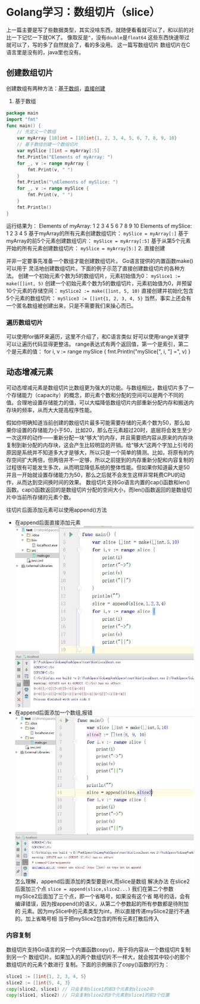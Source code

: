 # Golang学习：数组切片（slice）
上一篇主要是写了些数据类型，其实没啥东西，就随便看看就可以了，和以前的对比一下记忆一下就OK了。
像取反是`^`，没有`double`是`float64`
这些东西快速带过就可以了，写的多了自然就会了，看的多没用。
这一篇写数组切片
数组切片在C语言里是没有的，java里也没有。

## 创建数组切片
创建数组有两种方法：[基于数组](#jump1)，[直接创建](#jump2)
1. <span id="jump1">基于数组</span>
```go
package main
import "fmt"
func main() {
    // 先定义一个数组
    var myArray [10]int = [10]int{1, 2, 3, 4, 5, 6, 7, 8, 9, 10}
    // 基于数组创建一个数组切片
    var mySlice []int = myArray[:5]
    fmt.Println("Elements of myArray: ")
    for _, v := range myArray {
        fmt.Print(v, " ")
    }
    fmt.Println("\nElements of mySlice: ")
    for _, v := range mySlice {
        fmt.Print(v, " ")
    }
    fmt.Println()
}
```
运行结果为：
Elements of myArray:
1 2 3 4 5 6 7 8 9 10
Elements of mySlice:
1 2 3 4 5
基于myArray的所有元素创建数组切片：
`mySlice = myArray[:]`
基于myArray的前5个元素创建数组切片：
`mySlice = myArray[:5]`
基于从第5个元素开始的所有元素创建数组切片：
`mySlice = myArray[5:]`
2. <span id="jump2">直接创建</span>

并非一定要事先准备一个数组才能创建数组切片。 Go语言提供的内置函数make()可以用于
灵活地创建数组切片。下面的例子示范了直接创建数组切片的各种方法。
创建一个初始元素个数为5的数组切片，元素初始值为0：
`mySlice1 := make([]int, 5)`
创建一个初始元素个数为5的数组切片，元素初始值为0，并预留10个元素的存储空间：
`mySlice2 := make([]int, 5, 10)`
直接创建并初始化包含5个元素的数组切片：
`mySlice3 := []int{1, 2, 3, 4, 5}`
当然，事实上还会有一个匿名数组被创建出来，只是不需要我们来操心而已。
### 遍历数组切片
可以使用for循环来遍历，这里不介绍了，和C语言类似
好可以使用range关键字可以让遍历代码显得更整洁。 range表达式有两个返回值，第一个是索引，第二个是元素的值：
for i, v := range mySlice {
    fmt.Println("mySlice[", i, "] =", v)
}
## 动态增减元素
可动态增减元素是数组切片比数组更为强大的功能。与数组相比，数组切片多了一个存储能力（capacity）的概念，即元素个数和分配的空间可以是两个不同的值。合理地设置存储能力的值，可以大幅降低数组切片内部重新分配内存和搬送内存块的频率，从而大大提高程序性能。

假如你明确知道当前创建的数组切片最多可能需要存储的元素个数为50，那么如果你设置的存储能力小于50，比如20，那么在元素超过20时，底层将会发生至少一次这样的动作——重新分配一块“够大”的内存，并且需要把内容从原来的内存块复制到新分配的内存块，这会产生比较明显的开销。给“够大”这两个字加上引号的原因是系统并不知道多大才是够大，所以只是一个简单的猜测。比如，将原有的内存空间扩大两倍，但两倍并不一定够，所以之前提到的内存重新分配和内容复制的过程很有可能发生多次，从而明显降低系统的整体性能。但如果你知道最大是50并且一开始就设置存储能力为50，那么之后就不会发生这样非常耗费CPU的动作，从而达到空间换时间的效果。
数组切片支持Go语言内置的cap()函数和len()函数。cap()函数返回的是数组切片分配的空间大小，而len()函数返回的是数组切片中当前所存储的元素个数。

往切片后面添加元素可以使用append()方法
* 在append后面直接添加元素
![使用append](img/4_append添加1.jpg)
* 在append后面添加一个数组,报错
![使用append](img/4_append添加2.jpg)
怎么理解，append后面添加的类型要是int,而slice是数组
解决办法
在slice2后面加三个点
`slice = append(slice,slice2...)`
我们在第二个参数mySlice2后面加了三个点，即一个省略号，如果没有这个省
略号的话，会有编译错误，因为按append()的语义，从第二个参数起的所有参数都是待附加的
元素。因为mySlice中的元素类型为int，所以直接传递mySlice2是行不通的。加上省略号相
当于把mySlice2包含的所有元素打散后传入

### 内容复制

数组切片支持Go语言的另一个内置函数copy()，用于将内容从一个数组切片复制到另一个
数组切片。如果加入的两个数组切片不一样大，就会按其中较小的那个数组切片的元素个数进行
复制。下面的示例展示了copy()函数的行为：
```go
slice1 := []int{1, 2, 3, 4, 5}
slice2 := []int{5, 4, 3}
copy(slice2, slice1) // 只会复制slice1的前3个元素到slice2中
copy(slice1, slice2) // 只会复制slice2的3个元素到slice1的前3个位置
```
